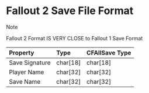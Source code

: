 # Fallout 2 Save File Format

> [!NOTE]
> Fallout 2 Format IS VERY CLOSE to Fallout 1 Save Format

| Property       | Type           | CFAllSave Type |
| :------------- | :------------- | :------------- |
| Save Signature | char[18]       | char[18]       |
| Player Name    | char[32]       | char[32]       |
| Save Name      | char[32]       | char[32]       |